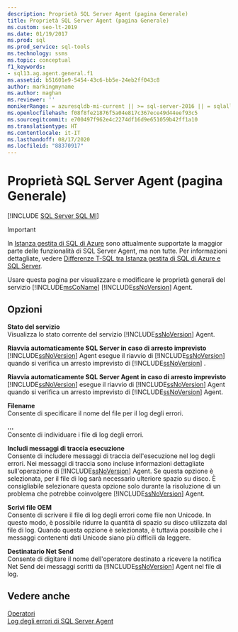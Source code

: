 ```yaml
---
description: Proprietà SQL Server Agent (pagina Generale)
title: Proprietà SQL Server Agent (pagina Generale)
ms.custom: seo-lt-2019
ms.date: 01/19/2017
ms.prod: sql
ms.prod_service: sql-tools
ms.technology: ssms
ms.topic: conceptual
f1_keywords:
- sql13.ag.agent.general.f1
ms.assetid: b51601e9-5454-43c6-bb5e-24eb2ff043c8
author: markingmyname
ms.author: maghan
ms.reviewer: ''
monikerRange: = azuresqldb-mi-current || >= sql-server-2016 || = sqlallproducts-allversions
ms.openlocfilehash: f08f8fe21876f5a04e817c367ece49d44eef93c5
ms.sourcegitcommit: e700497f962e4c2274df16d9e651059b42ff1a10
ms.translationtype: HT
ms.contentlocale: it-IT
ms.lasthandoff: 08/17/2020
ms.locfileid: "88370917"
---
```

# <a name="sql-server-agent-properties-general-page"></a>Proprietà SQL Server Agent (pagina Generale)
[!INCLUDE [SQL Server SQL MI](../../includes/applies-to-version/sql-asdbmi.md)]

> [!IMPORTANT]  
> In [Istanza gestita di SQL di Azure](https://docs.microsoft.com/azure/sql-database/sql-database-managed-instance) sono attualmente supportate la maggior parte delle funzionalità di SQL Server Agent, ma non tutte. Per informazioni dettagliate, vedere [Differenze T-SQL tra Istanza gestita di SQL di Azure e SQL Server](https://docs.microsoft.com/azure/sql-database/sql-database-managed-instance-transact-sql-information#sql-server-agent).

Usare questa pagina per visualizzare e modificare le proprietà generali del servizio [!INCLUDE[msCoName](../../includes/msconame_md.md)] [!INCLUDE[ssNoVersion](../../includes/ssnoversion-md.md)] Agent.  
  
## <a name="options"></a>Opzioni  
**Stato del servizio**  
Visualizza lo stato corrente del servizio [!INCLUDE[ssNoVersion](../../includes/ssnoversion-md.md)] Agent.  
  
**Riavvia automaticamente SQL Server in caso di arresto imprevisto**  
[!INCLUDE[ssNoVersion](../../includes/ssnoversion-md.md)] Agent esegue il riavvio di [!INCLUDE[ssNoVersion](../../includes/ssnoversion-md.md)] quando si verifica un arresto imprevisto di [!INCLUDE[ssNoVersion](../../includes/ssnoversion-md.md)] .  
  
**Riavvia automaticamente SQL Server Agent in caso di arresto imprevisto**  
[!INCLUDE[ssNoVersion](../../includes/ssnoversion-md.md)] esegue il riavvio di [!INCLUDE[ssNoVersion](../../includes/ssnoversion-md.md)] Agent quando si verifica un arresto imprevisto di [!INCLUDE[ssNoVersion](../../includes/ssnoversion-md.md)] Agent.  
  
**Filename**  
Consente di specificare il nome del file per il log degli errori.  
  
**...**  
Consente di individuare i file di log degli errori.  
  
**Includi messaggi di traccia esecuzione**  
Consente di includere messaggi di traccia dell'esecuzione nel log degli errori. Nei messaggi di traccia sono incluse informazioni dettagliate sull'operazione di [!INCLUDE[ssNoVersion](../../includes/ssnoversion-md.md)] Agent. Se questa opzione è selezionata, per il file di log sarà necessario ulteriore spazio su disco. È consigliabile selezionare questa opzione solo durante la risoluzione di un problema che potrebbe coinvolgere [!INCLUDE[ssNoVersion](../../includes/ssnoversion-md.md)] Agent.  
  
**Scrivi file OEM**  
Consente di scrivere il file di log degli errori come file non Unicode. In questo modo, è possibile ridurre la quantità di spazio su disco utilizzata dal file di log. Quando questa opzione è selezionata, è tuttavia possibile che i messaggi contenenti dati Unicode siano più difficili da leggere.  
  
**Destinatario Net Send**  
Consente di digitare il nome dell'operatore destinato a ricevere la notifica Net Send dei messaggi scritti da [!INCLUDE[ssNoVersion](../../includes/ssnoversion-md.md)] Agent nel file di log.  
  
## <a name="see-also"></a>Vedere anche  
[Operatori](../../ssms/agent/operators.md)  
[Log degli errori di SQL Server Agent](../../ssms/agent/sql-server-agent-error-log.md)  
  

